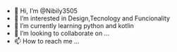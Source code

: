 - 👋 Hi, I’m @Nibily3505
- 👀 I’m interested in Design,Tecnology and Funcionality
- 🌱 I’m currently learning python and kotlin
- 💞️ I’m looking to collaborate on ...
- 📫 How to reach me ...

<!---
Nibily3505/Nibily3505 is a ✨ special ✨ repository because its `README.md` (this file) appears on your GitHub profile.
You can click the Preview link to take a look at your changes.
--->
